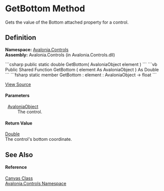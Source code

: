 # GetBottom Method


Gets the value of the Bottom attached property for a control.



## Definition
**Namespace:** <a href="N_Avalonia_Controls">Avalonia.Controls</a>  
**Assembly:** Avalonia.Controls (in Avalonia.Controls.dll)

<Tabs groupId="api-code-preview">
<TabItem value="csharp" label="C#">
```csharp
public static double GetBottom(
	AvaloniaObject element
)
```
</TabItem>
<TabItem value="vb" label="VB">
```vb
Public Shared Function GetBottom ( 
	element As AvaloniaObject
) As Double
```
</TabItem>
<TabItem value="fsharp" label="F#">
```fsharp
static member GetBottom : 
        element : AvaloniaObject -> float 
```
</TabItem>
</Tabs>



<a href="https://github.com/AvaloniaUI/Avalonia/tree/master/src/Avalonia.Controls/Canvas.cs#L116" title="View the source code">View Source</a>



#### Parameters
<dl><dt>  <a href="T_Avalonia_AvaloniaObject">AvaloniaObject</a></dt><dd>The control.</dd></dl>

#### Return Value
<a href="https://learn.microsoft.com/dotnet/api/system.double" target="_blank" rel="noopener noreferrer">Double</a>  
The control's bottom coordinate.

## See Also


#### Reference
<a href="T_Avalonia_Controls_Canvas">Canvas Class</a>  
<a href="N_Avalonia_Controls">Avalonia.Controls Namespace</a>  

